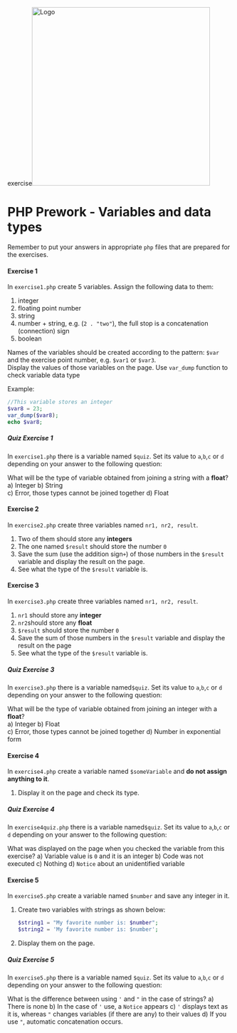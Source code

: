 exercise<img alt="Logo" src="http://coderslab.pl/svg/logo-coderslab.svg" width="400">

#  PHP Prework - Variables and data types

Remember to put your answers in appropriate `php` files that are prepared for the exercises.  

#### Exercise 1
In `exercise1.php` create 5 variables.
Assign the following data to them:

1. integer
2. floating point number
3. string
4. number + string, e.g. (`2 . "two"`), the full stop is a concatenation (connection) sign
5. boolean

Names of the variables should be created according to the pattern: `$var` and the exercise point number, e.g. `$var1` or `$var3`.  
Display the values of those variables on the page.
Use `var_dump` function to check variable data type

Example:
```php
//This variable stores an integer
$var8 = 23;
var_dump($var8);
echo $var8;
```

##### Quiz Exercise 1

In `exercise1.php` there is a variable named `$quiz`. Set its value to `a`,`b`,`c` or `d` depending on your answer to the following question:

What will be the type of variable obtained from joining a string with a **float**?  
a) Integer
b) String  
c) Error, those types cannot be joined together
d) Float

#### Exercise 2
In `exercise2.php` create three variables named `nr1, nr2, result`.

1. Two of them should store any **integers**
2. The one named `$result` should store the number `0`
3. Save the sum (use the addition sign`+`) of those numbers in the `$result` variable and display the result on the page.
4. See what the type of the `$result` variable is.

#### Exercise 3
In `exercise3.php` create three variables named `nr1, nr2, result`.

1. `nr1` should store any **integer**
2. `nr2`should store any **float**
3. `$result` should store the number `0`
4. Save the sum of those numbers in the `$result` variable and display the result on the page
5. See what the type of the `$result` variable is.

##### Quiz Exercise 3

In `exercise3.php` there is a variable named`$quiz`. Set its value to `a`,`b`,`c` or `d` depending on your answer to the following question:

What will be the type of variable obtained from joining an integer with a **float**?  
a) Integer
b) Float  
c) Error, those types cannot be joined together
d)  Number in exponential form

#### Exercise 4
In `exercise4.php` create a variable named `$someVariable` and **do not assign anything to it**.

1. Display it on the page and check its type.

##### Quiz Exercise 4

In `exercise4quiz.php` there is a variable named`$quiz`. Set its value to `a`,`b`,`c` or `d` depending on your answer to the following question:

What was displayed on the page when you checked the variable from this exercise?
a) Variable value is `0` and it is an integer
b) Code was not executed
c) Nothing
d) `Notice` about an unidentified variable

#### Exercise 5
In `exercise5.php` create a variable named `$number` and save any integer in it.

1. Create two variables with strings as shown below:

   ```php
   $string1 = "My favorite number is: $number";
   $string2 = 'My favorite number is: $number';
   ```
2. Display them on the page.

##### Quiz Exercise 5

In `exercise5.php` there is a variable named `$quiz`. Set its value to `a`,`b`,`c` or `d` depending on your answer to the following question:

What is the difference between using `'` and `"` in the case of strings?
a) There is none
b) In the case of `'` use, a `Notice` appears
c) `'` displays text as it is, whereas `"` changes variables (if there are any) to their values
d) If you use `"`, automatic concatenation occurs.
